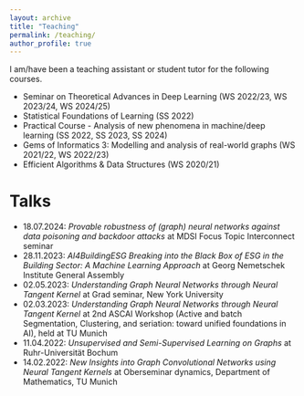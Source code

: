 ```yaml
---
layout: archive
title: "Teaching"
permalink: /teaching/
author_profile: true
---
```


I am/have been a teaching assistant or student tutor for the following courses.
* Seminar on Theoretical Advances in Deep Learning (WS 2022/23, WS 2023/24, WS 2024/25)
* Statistical Foundations of Learning (SS 2022)
* Practical Course - Analysis of new phenomena in machine/deep learning (SS 2022, SS 2023, SS 2024)
* Gems of Informatics 3: Modelling and analysis of real-world graphs (WS 2021/22, WS 2022/23)
* Efficient Algorithms & Data Structures (WS 2020/21)

# Talks
* 18.07.2024: *Provable robustness of (graph) neural networks against data poisoning and backdoor attacks* at MDSI Focus Topic Interconnect seminar
* 28.11.2023: *AI4BuildingESG Breaking into the
Black Box of ESG in the Building Sector: A Machine Learning Approach* at Georg Nemetschek Institute General Assembly
* 02.05.2023: *Understanding Graph Neural Networks through Neural Tangent Kernel* at Grad seminar, New York University
* 02.03.2023: *Understanding Graph Neural Networks through Neural Tangent Kernel* at 2nd ASCAI Workshop (Active and batch Segmentation, Clustering, and seriation: toward unified foundations in AI), held at TU Munich
* 11.04.2022: *Unsupervised and Semi-Supervised Learning on Graphs* at Ruhr-Universität Bochum
* 14.02.2022: *New Insights into Graph Convolutional Networks using Neural Tangent Kernels* at Oberseminar dynamics, Department of Mathematics, TU Munich
